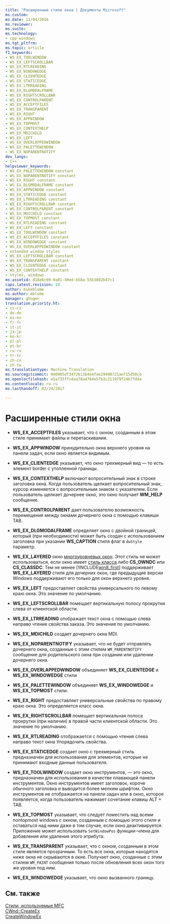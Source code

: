 ```yaml
---
title: "Расширенные стили окна | Документы Microsoft"
ms.custom: 
ms.date: 11/04/2016
ms.reviewer: 
ms.suite: 
ms.technology:
- cpp-windows
ms.tgt_pltfrm: 
ms.topic: article
f1_keywords:
- WS_EX_TOOLWINDOW
- WS_EX_LEFTSCROLLBAR
- WS_EX_RTLREADING
- WS_EX_WINDOWEDGE
- WS_EX_CLIENTEDGE
- WS_EX_STATICEDGE
- WS_EX_LTRREADING
- WS_EX_DLGMODALFRAME
- WS_EX_RIGHTSCROLLBAR
- WS_EX_CONTROLPARENT
- WS_EX_ACCEPTFILES
- WS_EX_TRANSPARENT
- WS_EX_RIGHT
- WS_EX_APPWINDOW
- WS_EX_TOPMOST
- WS_EX_CONTEXTHELP
- WS_EX_MDICHILD
- WS_EX_LEFT
- WS_EX_OVERLAPPEDWINDOW
- WS_EX_PALETTEWINDOW
- WS_EX_NOPARENTNOTIFY
dev_langs:
- C++
helpviewer_keywords:
- WS_EX_PALETTEWINDOW constant
- WS_EX_NOPARENTNOTIFY constant
- WS_EX_RIGHT constant
- WS_EX_DLGMODALFRAME constant
- WS_EX_APPWINDOW constant
- WS_EX_STATICEDGE constant
- WS_EX_LTRREADING constant
- WS_EX_RIGHTSCROLLBAR constant
- WS_EX_CONTROLPARENT constant
- WS_EX_MDICHILD constant
- WS_EX_TOPMOST constant
- WS_EX_RTLREADING constant
- WS_EX_LEFT constant
- WS_EX_TOOLWINDOW constant
- WS_EX_ACCEPTFILES constant
- WS_EX_WINDOWEDGE constant
- WS_EX_OVERLAPPEDWINDOW constant
- extended window styles
- WS_EX_LEFTSCROLLBAR constant
- WS_EX_TRANSPARENT constant
- WS_EX_CLIENTEDGE constant
- WS_EX_CONTEXTHELP constant
- styles, windows
ms.assetid: d18e6c69-0a01-49ed-b58a-55b3802b47c1
caps.latest.revision: 14
author: mikeblome
ms.author: mblome
manager: ghogen
translation.priority.ht:
- cs-cz
- de-de
- es-es
- fr-fr
- it-it
- ja-jp
- ko-kr
- pl-pl
- pt-br
- ru-ru
- tr-tr
- zh-cn
- zh-tw
ms.translationtype: Machine Translation
ms.sourcegitcommit: 040985df34f2613b4e4fae29498721aef15d50cb
ms.openlocfilehash: e5a735ffcdaa78a4764e57b3c311979f24b7fdda
ms.contentlocale: ru-ru
ms.lasthandoff: 02/24/2017

---
```

# <a name="extended-window-styles"></a>Расширенные стили окна
-   **WS_EX_ACCEPTFILES** указывает, что с окном, созданным в этом стиле принимает файлы и перетаскивания.  
  
-   **WS_EX_APPWINDOW** принудительно окна верхнего уровня на панели задач, если окно является видимым.  
  
-   **WS_EX_CLIENTEDGE** указывает, что окно трехмерный вид — то есть элемент border с утопленной границы.  
  
-   **WS_EX_CONTEXTHELP** включают вопросительный знак в строке заголовка окна. Когда пользователь щелкает вопросительный знак, курсор изменяется с вопросительным знаком с указателем. Если пользователь щелкает дочернее окно, это окно получает **WM_HELP** сообщение.  
  
-   **WS_EX_CONTROLPARENT** дает пользователю возможность перемещения между окнами дочернего окна с помощью клавиши TAB.  
  
-   **WS_EX_DLGMODALFRAME** определяет окно с двойной границей, который (при необходимости) может быть создан с использованием заголовка при указании **WS_CAPTION** стиля флаг в `dwStyle` параметр.  
  
-   **WS_EX_LAYERED** окно [многоуровневых окон](http://msdn.microsoft.com/library/ms632599.aspx#layered). Этот стиль не может использоваться, если окно имеет [стиль класса](http://msdn.microsoft.com/library/ms633574.aspx#class_styles) либо **CS_OWNDC** или **CS_CLASSDC**. Тем не менее [!INCLUDE[win8_first](../../mfc/reference/includes/win8_first_md.md)] поддерживает **WS_EX_LAYERED** стиля для дочерних окон, где предыдущие версии Windows поддерживают его только для окон верхнего уровня.  
  
-   **WS_EX_LEFT** предоставляет свойства универсального по левому краю окна. Это значение по умолчанию.  
  
-   **WS_EX_LEFTSCROLLBAR** помещает вертикальную полосу прокрутки слева от клиентской области.  
  
-   **WS_EX_LTRREADING** отображает текст окна с помощью слева направо чтение свойства заказа. Это значение по умолчанию.  
  
-   **WS_EX_MDICHILD** создает дочернего окна MDI.  
  
-   **WS_EX_NOPARENTNOTIFY** указывает, что не будет отправлять дочернего окна, созданные с этим стилем `WM_PARENTNOTIFY` сообщение для родительского окна при создании или удалении дочернего окна.  
  
-   **WS_EX_OVERLAPPEDWINDOW** объединяет **WS_EX_CLIENTEDGE** и **WS_EX_WINDOWEDGE** стили  
  
-   **WS_EX_PALETTEWINDOW** объединяет **WS_EX_WINDOWEDGE** и **WS_EX_TOPMOST** стили.  
  
-   **WS_EX_RIGHT** предоставляет универсальные свойства по правому краю окна. Это определяется класс окна.  
  
-   **WS_EX_RIGHTSCROLLBAR** помещает вертикальная полоса прокрутки (при наличии) в правой части клиентской области. Это значение по умолчанию.  
  
-   **WS_EX_RTLREADING** отображается с помощью чтения слева направо текст окна Упорядочить свойства.  
  
-   **WS_EX_STATICEDGE** создает окно с трехмерный стиль предназначен для использования для элементов, которые не принимают входные данные пользователя.  
  
-   **WS_EX_TOOLWINDOW** создает окно инструментов, — это окно, предназначен для использования в качестве плавающей панели инструментов. Окно инструментов имеет заголовок, короче обычного заголовка и выводится более мелким шрифтом. Окно инструментов не отображается на панели задач или в окно, которое появляется, когда пользователь нажимает сочетание клавиш ALT + TAB.  
  
-   **WS_EX_TOPMOST** указывает, что следует поместить над всеми nontopmost windows с окном, созданным с помощью этого стиля и оставаться над ними даже в том случае, если окно деактивируется. Приложение может использовать `SetWindowPos` функции-члена для добавления или удаления этого атрибута.  
  
-   **WS_EX_TRANSPARENT** указывает, что с окном, созданным в этом стиле является прозрачным. То есть все окна, которые находятся ниже окна не скрываются в окне. Получает окно, созданные с этим стилем `WM_PAINT` сообщения только после обновления всех окон того же уровня под ним.  
  
-   **WS_EX_WINDOWEDGE** указывает, что окно вызванного границу.  
  
## <a name="see-also"></a>См. также  
 [Стили, используемые MFC](../../mfc/reference/styles-used-by-mfc.md)   
 [CWnd::CreateEx](../../mfc/reference/cwnd-class.md#createex)   
 [CreateWindowEx](http://msdn.microsoft.com/library/windows/desktop/ms632680)


